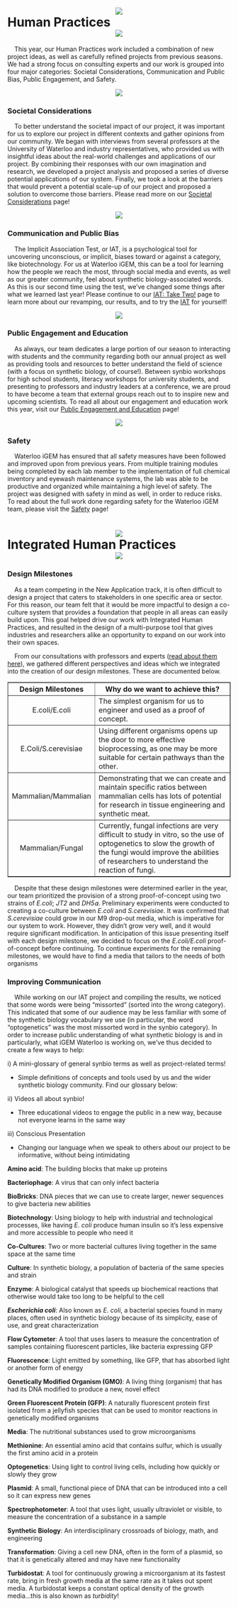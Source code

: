 # <center><img src="http://2018.igem.org/wiki/images/e/ec/T--Waterloo--HP-silvermedal_small.png" /></center> Human Practices <center><img src="http://2018.igem.org/wiki/images/e/ec/T--Waterloo--HP-silvermedal_small.png" /></center>


&nbsp;&nbsp;&nbsp;&nbsp;This year, our Human Practices work included a combination of new project ideas, as well as carefully refined projects from previous seasons. We had a strong focus on consulting experts and our work is grouped into four major categories: Societal Considerations, Communication and Public Bias, Public Engagement, and Safety. 

<center><img src="http://2018.igem.org/wiki/images/8/89/T--Waterloo--HP-SC.png" /></center>

### Societal Considerations

&nbsp;&nbsp;&nbsp;&nbsp;To better understand the societal impact of our project, it was important for us to explore our project in different contexts and gather opinions from our community. We began with interviews from several professors at the University of Waterloo and industry representatives, who provided us with insightful ideas about the real-world challenges and applications of our project. By combining their responses with our own imagination and research, we developed a project analysis and proposed a series of diverse potential applications of our system. Finally, we took a look at the barriers that would prevent a potential scale-up of our project and proposed a solution to overcome those barriers.  Please read more on our [Societal Considerations](http://2018.igem.org/Team:Waterloo/Societal_Considerations) page!

<center><img src="http://2018.igem.org/wiki/images/e/e7/T--Waterloo--HP-com_med.png" /></center>

### Communication and Public Bias

&nbsp;&nbsp;&nbsp;&nbsp;The Implicit Association Test, or IAT, is a psychological tool for uncovering unconscious, or implicit, biases toward or against a category, like biotechnology.  For us at Waterloo iGEM, this can be a tool for learning how the people we reach the most, through social media and events, as well as our greater community, feel about synthetic biology-associated words. As this is our second time using the test, we’ve changed some things after what we learned last year!  Please continue to our [IAT: Take Two!](http://2018.igem.org/Team:Waterloo/IAT) page to learn more about our revamping, our results, and to try the [IAT](http://igem.uwaterloo.ca/IAT/) for yourself!

<center><img src="http://2018.igem.org/wiki/images/3/34/T--Waterloo--hp-E%2BE2.png" /></center>

### Public Engagement and Education

&nbsp;&nbsp;&nbsp;&nbsp;As always, our team dedicates a large portion of our season to interacting with students and the community regarding both our annual project as well as providing tools and resources to better understand the field of science (with a focus on synthetic biology, of course!). Between synbio workshops for high school students, literacy workshops for university students, and presenting to professors and industry leaders at a conference, we are proud to have become a team that external groups reach out to to inspire new and upcoming scientists. To read all about our engagement and education work this year, visit our [Public Engagement and Education](http://2018.igem.org/Team:Waterloo/Engagement) page!

<center><img src="http://2018.igem.org/wiki/images/3/3b/T--Waterloo--HP-Goggles2.png"/></center>

### Safety

&nbsp;&nbsp;&nbsp;&nbsp;Waterloo iGEM has ensured that all safety measures have been followed and improved upon from previous years. From multiple training modules being completed by each lab member to the implementation of full chemical inventory and eyewash maintenance systems, the lab was able to be productive and organized while maintaining a high level of safety. The project was designed with safety in mind as well, in order to reduce risks. To read about the full work done regarding safety for the Waterloo iGEM team, please visit the [Safety](http://2018.igem.org/Team:Waterloo/Safety) page!

# <center><img src="http://2018.igem.org/wiki/images/6/64/T--Waterloo--HP-goldmedal_small.png"/></center> Integrated Human Practices <center><img src="http://2018.igem.org/wiki/images/6/64/T--Waterloo--HP-goldmedal_small.png"/></center>

### Design Milestones

&nbsp;&nbsp;&nbsp;&nbsp;As a team competing in the New Application track, it is often difficult to design a project that caters to stakeholders in one specific area or sector. For this reason, our team felt that it would be more impactful to design a co-culture system that provides a foundation that people in all areas can easily build upon. This goal helped drive our work with Integrated Human Practices, and resulted in the design of a multi-purpose tool that gives industries and researchers alike an opportunity to expand on our work into their own spaces. 

&nbsp;&nbsp;&nbsp;&nbsp;From our consultations with professors and experts ([read about them here](http://2018.igem.org/Team:Waterloo/Societal_Considerations)), we gathered different perspectives and ideas which we integrated into the creation of our design milestones. These are documented below.

<table style="width:100%" border="1"><tr><th><b></b>Design Milestones</th><th>Why do we want to achieve this?</th></th></tr><tr><td align="center">E.coli/E.coli</td><td align="left">The simplest organism for us to engineer and used as a proof of concept.</td></tr><tr><td align="center">E.Coli/S.cerevisiae</td><td align="left">Using different organisms opens up the door to more effective bioprocessing, as one may be more suitable for certain pathways than the other. </td></tr><tr><td align="center">Mammalian/Mammalian</td><td align="left">Demonstrating that we can create and maintain specific ratios between mammalian cells has lots of potential for research in tissue engineering and synthetic meat. </td></tr><tr><td align="center">Mammalian/Fungal</td><td align="left">Currently, fungal infections are very difficult to study in vitro, so the use of optogenetics to slow the growth of the fungi would improve the abilities of researchers to understand the reaction of fungi. </td></tr></table>

&nbsp;&nbsp;&nbsp;&nbsp;Despite that these design milestones were determined earlier in the year, our team prioritized the provision of a strong proof-of-concept using two strains of _E.coli_; _JT2_ and _DH5⍺_. Preliminary experiments were conducted to creating a co-culture between _E.coli_ and _S.cerevisiae_. It was confirmed that _S.cerevisiae_ could grow in our M9 drop-out media, which is imperative for our system to work. However, they didn’t grow very well, and it would require significant modification. In anticipation of this issue presenting itself with each design milestone, we decided to focus on the _E.coli/E.coli_ proof-of-concept before continuing. To continue experiments for the remaining milestones, we would have to find a media that tailors to the needs of both organisms

### Improving Communication

&nbsp;&nbsp;&nbsp;&nbsp;While working on our IAT project and compiling the results, we noticed that some words were being “missorted” (sorted into the wrong category). This indicated that some of our audience may be less familiar with some of the synthetic biology vocabulary we use (in particular, the word “optogenetics” was the most missorted word in the synbio category). In order to increase public understanding of what synthetic biology is and in particularly, what iGEM Waterloo is working on, we’ve thus decided to create a few ways to help:

i)  A mini-glossary of general synbio terms as well as project-related terms!

 * Simple definitions of concepts and tools used by us and the wider synthetic biology community. Find our glossary below:
 
ii)  Videos all about synbio!

 * Three educational videos to engage the public in a new way, because not everyone learns in the same way
 
iii)  Conscious Presentation

 * Changing our language when we speak to others about our project to be informative, without being intimidating<br>

**Amino acid**: The building blocks that make up proteins

**Bacteriophage**: A virus that can only infect bacteria

**BioBricks**: DNA pieces that we can use to create larger, newer sequences to give bacteria new abilities

**Biotechnology**: Using biology to help with industrial and technological processes, like having _E. coli_ produce human insulin so it’s less expensive and more accessible to people who need it

**Co-Cultures**: Two or more bacterial cultures living together in the same space at the same time

**Culture**: In synthetic biology, a population of bacteria of the same species and strain

**Enzyme**: A biological catalyst that speeds up biochemical reactions that otherwise would take too long to be helpful to the cell

**_Escherichia coli_**: Also known as _E. coli_, a bacterial species found in many places, often used in synthetic biology because of its simplicity, ease of use, and great characterization

**Flow Cytometer**: A tool that uses lasers to measure the concentration of samples containing fluorescent particles, like bacteria expressing GFP 

**Fluorescence**: Light emitted by something, like GFP,  that has absorbed light or another form of energy

**Genetically Modified Organism (GMO)**: A living thing (organism) that has had its DNA modified to produce a new, novel effect

**Green Fluorescent Protein (GFP)**: A naturally fluorescent protein first isolated from a jellyfish species that can be used to monitor reactions in genetically modified organisms

**Media**: The nutritional substances used to grow microorganisms

**Methionine**: An essential amino acid that contains sulfur, which is usually the first amino acid in a protein

**Optogenetics**: Using light to control living cells, including how quickly or slowly they grow

**Plasmid**: A small, functional piece of DNA that can be introduced into a cell so it can express new genes

**Spectrophotometer**: A tool that uses light, usually ultraviolet or visible, to measure the concentration of a substance in a sample

**Synthetic Biology**: An interdisciplinary crossroads of biology, math, and engineering

**Transformation**: Giving a cell new DNA, often in the form of a plasmid, so that it is genetically altered and may have new functionality

**Turbidostat**: A tool for continuously growing a microorganism at its fastest rate, bring in fresh growth media at the same rate as it takes out spent media. A turbidostat keeps a constant optical density of the growth media...this is also known as _turbidity_!


